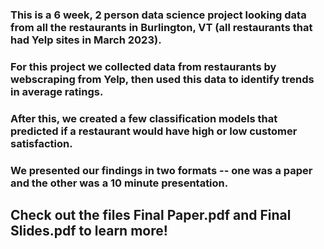 ### This is a 6 week, 2 person data science project looking data from all the restaurants in Burlington, VT (all restaurants that had Yelp sites in March 2023).

### For this project we collected data from restaurants by webscraping from Yelp, then used this data to identify trends in average ratings.
### After this, we created a few classification models that predicted if a restaurant would have high or low customer satisfaction.

### We presented our findings in two formats -- one was a paper and the other was a 10 minute presentation.
## Check out the files Final Paper.pdf and Final Slides.pdf to learn more!
